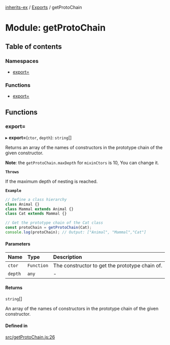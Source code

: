 [inherits-ex](../README.md) / [Exports](../modules.md) / getProtoChain

# Module: getProtoChain

## Table of contents

### Namespaces

- [export&#x3D;](getProtoChain.export_.md)

### Functions

- [export&#x3D;](getProtoChain.md#export&#x3D;)

## Functions

### export&#x3D;

▸ **export=**(`ctor`, `depth`): `string`[]

Returns an array of the names of constructors in the prototype chain of the given constructor.

**Note**: the `getProtoChain.maxDepth` for `mixinCtors` is 10, You can change it.

**`Throws`**

If the maximum depth of nesting is reached.

**`Example`**

```ts
// Define a class hierarchy
class Animal {}
class Mammal extends Animal {}
class Cat extends Mammal {}

// Get the prototype chain of the Cat class
const protoChain = getProtoChain(Cat);
console.log(protoChain); // Output: ["Animal", "Mammal","Cat"]
```

#### Parameters

| Name | Type | Description |
| :------ | :------ | :------ |
| `ctor` | `Function` | The constructor to get the prototype chain of. |
| `depth` | `any` | - |

#### Returns

`string`[]

An array of the names of constructors in the prototype chain of the given constructor.

#### Defined in

[src/getProtoChain.js:26](https://github.com/snowyu/inherits-ex.js/blob/3460e26/src/getProtoChain.js#L26)
